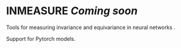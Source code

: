 # INMEASURE *Coming soon*

Tools for measuring invariance and equivariance in neural networks . 

Support for Pytorch models.
